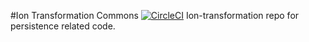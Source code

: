 #Ion Transformation Commons
[![CircleCI](https://circleci.com/gh/connexta/ion-transformation-storage.svg?style=svg)](https://circleci.com/gh/connexta/ion-transformation-storage)
Ion-transformation repo for persistence related code.
